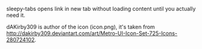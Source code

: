sleepy-tabs opens link in new tab without loading content until you actually need it.

dAKirby309 is author of the icon (icon.png), it's taken from http://dakirby309.deviantart.com/art/Metro-UI-Icon-Set-725-Icons-280724102.